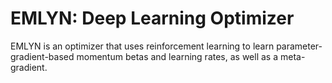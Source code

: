 # EMLYN: Deep Learning Optimizer

EMLYN is an optimizer that uses reinforcement learning to learn parameter-gradient-based momentum betas and learning rates, as well as a meta-gradient.
